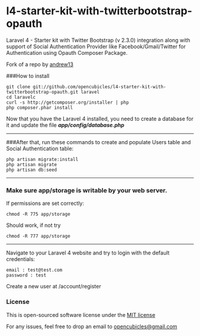 l4-starter-kit-with-twitterbootstrap-opauth
===========================================

Laravel 4 - Starter kit with Twitter Bootstrap (v 2.3.0) integration along with support of Social Authentication Provider like Facebook/Gmail/Twitter for Authentication using Opauth Composer Package.

Fork of a repo by [andrew13](https://github.com/andrew13/Laravel-4-Bootstrap) 

###How to install

	git clone git://github.com/opencubicles/l4-starter-kit-with-twitterbootstrap-opauth.git laravel
	cd laravelc
	curl -s http://getcomposer.org/installer | php
	php composer.phar install
	
Now that you have the Laravel 4 installed, you need to create a database for it and update the file ***app/config/database.php***

-----

###After that, run these commands to create and populate Users table and Social Authentication table:

	php artisan migrate:install
	php artisan migrate
	php artisan db:seed

-----

### Make sure app/storage is writable by your web server.
If permissions are set correctly:

    chmod -R 775 app/storage

Should work, if not try

    chmod -R 777 app/storage

-----

Navigate to your Laravel 4 website and try to login with the default credentials:

	email : test@test.com
	password : test

Create a new user at /account/register

### License

This is open-sourced software license under the [MIT license](http://opensource.org/licenses/MIT)

For any issues, feel free to drop an email to opencubicles@gmail.com
